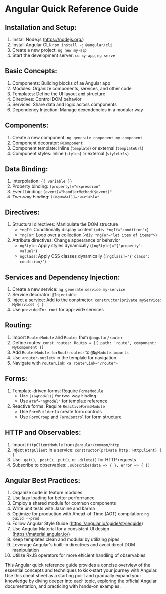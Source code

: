 # Angular Quick Reference Guide

## Installation and Setup:

1. Install Node.js (https://nodejs.org/)
2. Install Angular CLI: `npm install -g @angular/cli`
3. Create a new project: `ng new my-app`
4. Start the development server: `cd my-app`, `ng serve`

## Basic Concepts:

1. Components: Building blocks of an Angular app
2. Modules: Organize components, services, and other code
3. Templates: Define the UI layout and structure
4. Directives: Control DOM behavior
5. Services: Share data and logic across components
6. Dependency Injection: Manage dependencies in a modular way

## Components:

1. Create a new component: `ng generate component my-component`
2. Component decorator: `@Component`
3. Component template: Inline (`template`) or external (`templateUrl`)
4. Component styles: Inline (`styles`) or external (`styleUrls`)

## Data Binding:

1. Interpolation: `{{ variable }}`
2. Property binding: `[property]="expression"`
3. Event binding: `(event)="handlerMethod($event)"`
4. Two-way binding: `[(ngModel)]="variable"`

## Directives:

1. Structural directives: Manipulate the DOM structure
    * `*ngIf`: Conditionally display content (`<div *ngIf="condition">`)
    * `*ngFor`: Loop over a collection (`<div *ngFor="let item of items">`)
2. Attribute directives: Change appearance or behavior
    * `ngStyle`: Apply styles dynamically (`[ngStyle]="{'property': value}"`)
    * `ngClass`: Apply CSS classes dynamically (`[ngClass]="{'class': condition}"`)

## Services and Dependency Injection:

1. Create a new service: `ng generate service my-service`
2. Service decorator: `@Injectable`
3. Inject a service: Add to the constructor: `constructor(private myService: MyService) { }`
4. Use `providedIn: root` for app-wide services

## Routing:

1. Import `RouterModule` and `Routes` from `@angular/router`
2. Define routes: `const routes: Routes = [{ path: 'route', component: MyComponent }]`
3. Add `RouterModule.forRoot(routes)` to `@NgModule.imports`
4. Use `<router-outlet>` in the template for navigation
5. Navigate with `routerLink`: `<a routerLink="/route">`

## Forms:

1. Template-driven forms: Require `FormsModule`
    * Use `[(ngModel)]` for two-way binding
    * Use `#ref="ngModel"` for template reference
2. Reactive forms: Require `ReactiveFormsModule`
    * Use `FormBuilder` to create form controls
    * Use `FormGroup` and `FormControl` for form structure

## HTTP and Observables:

1. Import `HttpClientModule` from `@angular/common/http`
2. Inject `HttpClient` in a service: `constructor(private http: HttpClient) { }`
3. Use `.get()`, `.post()`, `.put()`, or `.delete()` for HTTP requests
4. Subscribe to observables: `.subscribe(data => { }, error => { })`

## Angular Best Practices:

1. Organize code in feature modules
2. Use lazy loading for better performance
3. Employ a shared module for common components
4. Write unit tests with Jasmine and Karma
5. Optimize for production with Ahead-of-Time (AOT) compilation: `ng build --prod`
6. Follow Angular Style Guide (https://angular.io/guide/styleguide)
7. Use Angular Material for a consistent UI design (https://material.angular.io/)
8. Keep templates clean and modular by utilizing pipes
9. Leverage Angular's built-in directives and avoid direct DOM manipulation
10. Utilize RxJS operators for more efficient handling of observables

This Angular quick reference guide provides a concise overview of the essential concepts and techniques to kick-start your journey with Angular. Use this cheat sheet as a starting point and gradually expand your knowledge by diving deeper into each topic, exploring the official Angular documentation, and practicing with hands-on examples.

